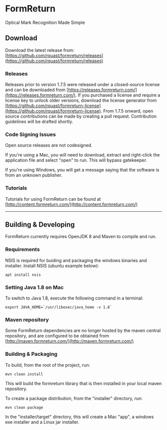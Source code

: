 # FormReturn
Optical Mark Recognition Made Simple

## Download
Download the latest release from: [https://github.com/rquast/formreturn/releases](https://github.com/rquast/formreturn/releases)

### Releases
Releases prior to version 1.7.5 were released under a closed-source license and can be downloaded from [https://releases.formreturn.com/](https://releases.formreturn.com/). If you purchased a license and require a license key to unlock older versions, download the license generator from [https://github.com/rquast/formreturn-license](https://github.com/rquast/formreturn-license). From 1.7.5 onward, open source contributions can be made by creating a pull request. Contribution guidelines will be drafted shortly.

### Code Signing Issues
Open source releases are not codesigned. 

If you're using a Mac, you will need to download, extract and right-click the application file and select "open" to run. This will bypass gatekeeper. 

If you're using Windows, you will get a message saying that the software is from an unknown publisher.

### Tutorials
Tutorials for using FormReturn can be found at [http://content.formreturn.com/](http://content.formreturn.com/)

---

## Building & Developing

FormReturn currently requires OpenJDK 8 and Maven to compile and run.

### Requirements

NSIS is required for buiding and packaging the windows binaries and installer. Install NSIS (ubuntu example below):
```
apt install nsis
```

### Setting Java 1.8 on Mac

To switch to Java 1.8, execute the following command in a terminal:
```
export JAVA_HOME=`/usr/libexec/java_home -v 1.8`
```

### Maven repository

Some FormReturn dependencies are no longer hosted by the maven central repository, and are configured to be obtained from [http://maven.formreturn.com/](http://maven.formreturn.com/)

### Building & Packaging
To build, from the root of the project, run:
```
mvn clean install
```
This will build the formreturn library that is then installed in your local maven repository.

To create a package distribution, from the "installer" directory, run:
```
mvn clean package
```
In the "installer/target" directory, this will create a Mac "app", a windows exe installer and a Linux jar installer.

